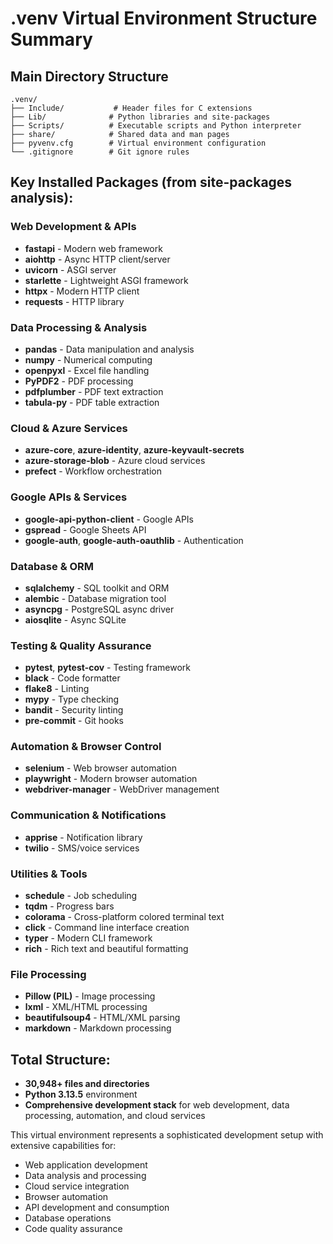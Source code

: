 # .venv Virtual Environment Structure Summary

## Main Directory Structure
```
.venv/
├── Include/           # Header files for C extensions
├── Lib/              # Python libraries and site-packages
├── Scripts/          # Executable scripts and Python interpreter
├── share/            # Shared data and man pages
├── pyvenv.cfg        # Virtual environment configuration
└── .gitignore        # Git ignore rules
```

## Key Installed Packages (from site-packages analysis):

### Web Development & APIs
- **fastapi** - Modern web framework
- **aiohttp** - Async HTTP client/server
- **uvicorn** - ASGI server
- **starlette** - Lightweight ASGI framework
- **httpx** - Modern HTTP client
- **requests** - HTTP library

### Data Processing & Analysis
- **pandas** - Data manipulation and analysis
- **numpy** - Numerical computing
- **openpyxl** - Excel file handling
- **PyPDF2** - PDF processing
- **pdfplumber** - PDF text extraction
- **tabula-py** - PDF table extraction

### Cloud & Azure Services
- **azure-core**, **azure-identity**, **azure-keyvault-secrets**
- **azure-storage-blob** - Azure cloud services
- **prefect** - Workflow orchestration

### Google APIs & Services
- **google-api-python-client** - Google APIs
- **gspread** - Google Sheets API
- **google-auth**, **google-auth-oauthlib** - Authentication

### Database & ORM
- **sqlalchemy** - SQL toolkit and ORM
- **alembic** - Database migration tool
- **asyncpg** - PostgreSQL async driver
- **aiosqlite** - Async SQLite

### Testing & Quality Assurance
- **pytest**, **pytest-cov** - Testing framework
- **black** - Code formatter
- **flake8** - Linting
- **mypy** - Type checking
- **bandit** - Security linting
- **pre-commit** - Git hooks

### Automation & Browser Control
- **selenium** - Web browser automation
- **playwright** - Modern browser automation
- **webdriver-manager** - WebDriver management

### Communication & Notifications
- **apprise** - Notification library
- **twilio** - SMS/voice services

### Utilities & Tools
- **schedule** - Job scheduling
- **tqdm** - Progress bars
- **colorama** - Cross-platform colored terminal text
- **click** - Command line interface creation
- **typer** - Modern CLI framework
- **rich** - Rich text and beautiful formatting

### File Processing
- **Pillow (PIL)** - Image processing
- **lxml** - XML/HTML processing
- **beautifulsoup4** - HTML/XML parsing
- **markdown** - Markdown processing

## Total Structure:
- **30,948+ files and directories**
- **Python 3.13.5** environment
- **Comprehensive development stack** for web development, data processing, automation, and cloud services

This virtual environment represents a sophisticated development setup with extensive capabilities for:
- Web application development
- Data analysis and processing
- Cloud service integration
- Browser automation
- API development and consumption
- Database operations
- Code quality assurance
